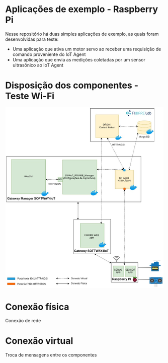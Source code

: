 # Aplicações de exemplo - Raspberry Pi 
Nesse repositório há duas simples aplicações de exemplo, as quais foram desenvolvidas para teste: 
 * Uma aplicação que ativa um motor servo ao receber uma requisição de comando proveniente do IoT Agent
 * Uma aplicação que envia as medições coletadas por um sensor ultrasônico ao IoT Agent

# Disposição dos componentes - Teste Wi-Fi
![](/FIWARE/ThingsApps_Raspberrypi_WIFI/Docs/images/Disposição_dos_Componentes-WiFi.jpg)
# Conexão física 
Conexão de rede
# Conexão virtual
Troca de mensagens entre os componentes
